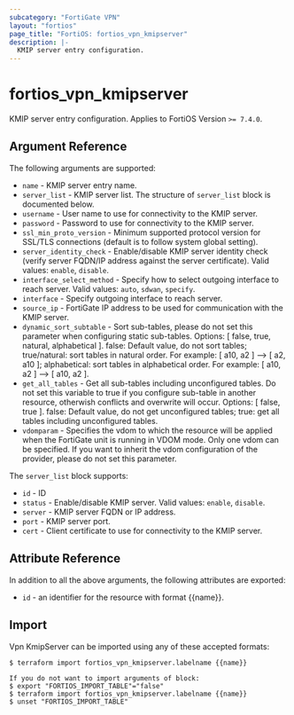 ```yaml
---
subcategory: "FortiGate VPN"
layout: "fortios"
page_title: "FortiOS: fortios_vpn_kmipserver"
description: |-
  KMIP server entry configuration.
---
```


# fortios_vpn_kmipserver
KMIP server entry configuration. Applies to FortiOS Version `>= 7.4.0`.

## Argument Reference

The following arguments are supported:

* `name` - KMIP server entry name.
* `server_list` - KMIP server list. The structure of `server_list` block is documented below.
* `username` - User name to use for connectivity to the KMIP server.
* `password` - Password to use for connectivity to the KMIP server.
* `ssl_min_proto_version` - Minimum supported protocol version for SSL/TLS connections (default is to follow system global setting).
* `server_identity_check` - Enable/disable KMIP server identity check (verify server FQDN/IP address against the server certificate). Valid values: `enable`, `disable`.
* `interface_select_method` - Specify how to select outgoing interface to reach server. Valid values: `auto`, `sdwan`, `specify`.
* `interface` - Specify outgoing interface to reach server.
* `source_ip` - FortiGate IP address to be used for communication with the KMIP server.
* `dynamic_sort_subtable` - Sort sub-tables, please do not set this parameter when configuring static sub-tables. Options: [ false, true, natural, alphabetical ]. false: Default value, do not sort tables; true/natural: sort tables in natural order. For example: [ a10, a2 ] --> [ a2, a10 ]; alphabetical: sort tables in alphabetical order. For example: [ a10, a2 ] --> [ a10, a2 ].
* `get_all_tables` - Get all sub-tables including unconfigured tables. Do not set this variable to true if you configure sub-table in another resource, otherwish conflicts and overwrite will occur. Options: [ false, true ]. false: Default value, do not get unconfigured tables; true: get all tables including unconfigured tables. 
* `vdomparam` - Specifies the vdom to which the resource will be applied when the FortiGate unit is running in VDOM mode. Only one vdom can be specified. If you want to inherit the vdom configuration of the provider, please do not set this parameter.

The `server_list` block supports:

* `id` - ID
* `status` - Enable/disable KMIP server. Valid values: `enable`, `disable`.
* `server` - KMIP server FQDN or IP address.
* `port` - KMIP server port.
* `cert` - Client certificate to use for connectivity to the KMIP server.


## Attribute Reference

In addition to all the above arguments, the following attributes are exported:
* `id` - an identifier for the resource with format {{name}}.

## Import

Vpn KmipServer can be imported using any of these accepted formats:
```
$ terraform import fortios_vpn_kmipserver.labelname {{name}}

If you do not want to import arguments of block:
$ export "FORTIOS_IMPORT_TABLE"="false"
$ terraform import fortios_vpn_kmipserver.labelname {{name}}
$ unset "FORTIOS_IMPORT_TABLE"
```
